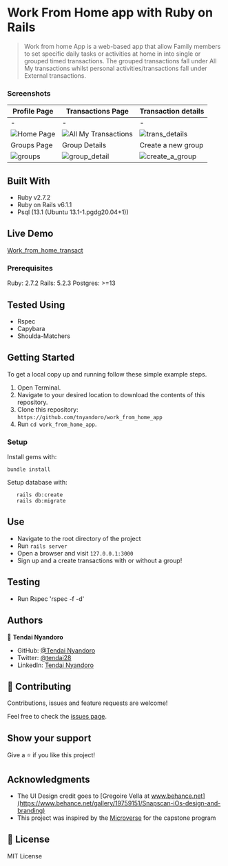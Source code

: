 # Work From Home app with Ruby on Rails

> Work from home App is a web-based app that allow Family members to set specific daily tasks or activities at home in into single or grouped timed transactions. The grouped transactions fall under All My transactions whilst personal activities/transactions fall under External transactions.

### Screenshots

|Profile Page|Transactions Page|Transaction details|
|-|-|-|
|-|-|-|
|![Home Page](https://user-images.githubusercontent.com/30318155/106055820-93a1ae00-60f6-11eb-9a4a-7e8486e898a7.png)|![All My Transactions](https://user-images.githubusercontent.com/30318155/106055949-bf249880-60f6-11eb-94e2-0440fd876fc9.png)|![trans_details](https://user-images.githubusercontent.com/30318155/106056131-fd21bc80-60f6-11eb-917b-19f817c43bcd.png)
|Groups Page|Group Details|Create a new group|
|![groups](https://user-images.githubusercontent.com/30318155/106056245-23475c80-60f7-11eb-9c2f-7c3d526b5fc4.png)|![group_detail](https://user-images.githubusercontent.com/30318155/106056362-4245ee80-60f7-11eb-912e-afd1999e1736.png)|![create_a_group](https://user-images.githubusercontent.com/30318155/106056549-791c0480-60f7-11eb-9a43-40693f15afb1.png)


## Built With

- Ruby v2.7.2
- Ruby on Rails v6.1.1
- Psql (13.1 (Ubuntu 13.1-1.pgdg20.04+1))

## Live Demo

[Work_from_home_transact](https://work-from-home-app.herokuapp.com/)

### Prerequisites

Ruby: 2.7.2
Rails: 5.2.3
Postgres: >=13

## Tested Using

- Rspec
- Capybara
- Shoulda-Matchers

## Getting Started

To get a local copy up and running follow these simple example steps.
1. Open Terminal.
2. Navigate to your desired location to download the contents of this repository.
3. Clone this repository: ```https://github.com/tnyandoro/work_from_home_app```
4. Run ```cd work_from_home_app```.

### Setup

Install gems with:

```
bundle install
```

Setup database with:

```
   rails db:create
   rails db:migrate
```


## Use

- Navigate to the root directory of the project
- Run `rails server`
- Open a browser and visit `127.0.0.1:3000`
- Sign up and a create transactions with or without a group!

## Testing

- Run Rspec 'rspec -f -d'


## Authors

👤 **Tendai Nyandoro**

- GitHub: [@Tendai Nyandoro](https://github.com/tnyandoro)
- Twitter: [@tendai28](https://twitter.com/tendai28)
- LinkedIn: [Tendai Nyandoro](https://www.linkedin.com/in/tendai-nyandoro/)

## 🤝 Contributing

Contributions, issues and feature requests are welcome!

Feel free to check the [issues page](https://github.com/tnyandoro/work_from_home_app/issues/).

## Show your support

Give a ⭐️ if you like this project!

## Acknowledgments

- The UI Design credit goes to [Gregoire Vella at www.behance.net](https://www.behance.net/gallery/19759151/Snapscan-iOs-design-and-branding)
- This project was inspired by the [Microverse](https://www.notion.so/Group-our-transactions-ccea2b6642664540a70de9f30bdff4ce) for the capstone program


## 📝 License

MIT License
